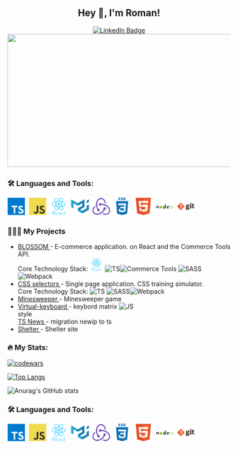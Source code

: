 
<p align="center">
  <h2 align="center">Hey 👋, I'm Roman!</h2>
</p>
<div align="center"> <a href="https://www.linkedin.com/in/roman-kadevich-348145279/">
    <img src="https://img.shields.io/badge/LinkedIn-blue?style=for-the-badge&logo=linkedin&logoColor=white" alt="LinkedIn Badge"/>
  </a>
  </div>
  
  
  <div align="center">
  <img src="https://media.giphy.com/media/L8K62iTDkzGX6/giphy.gif" width="600" height="300"/>
</div>

<div>
  
 ### :hammer_and_wrench: Languages and Tools:
   <img src="https://github.com/devicons/devicon/blob/master/icons/typescript/typescript-original.svg" title="TypeScript" alt="TypeScript" width="40" height="40"/>&nbsp;
 <img src="https://github.com/devicons/devicon/blob/master/icons/javascript/javascript-original.svg" title="JavaScript" alt="JavaScript" width="40" height="40"/>&nbsp;
  <img src="https://github.com/devicons/devicon/blob/master/icons/react/react-original-wordmark.svg" title="React" alt="React" width="40" height="40"/>&nbsp;
  <img src="https://github.com/devicons/devicon/blob/master/icons/materialui/materialui-original.svg" title="Material UI" alt="Material UI" width="40" height="40"/>&nbsp;
  <img src="https://github.com/devicons/devicon/blob/master/icons/redux/redux-original.svg" title="Redux" alt="Redux " width="40" height="40"/>&nbsp;
  <img src="https://github.com/devicons/devicon/blob/master/icons/css3/css3-plain-wordmark.svg"  title="CSS3" alt="CSS" width="40" height="40"/>&nbsp;
  <img src="https://github.com/devicons/devicon/blob/master/icons/html5/html5-original.svg" title="HTML5" alt="HTML" width="40" height="40"/>&nbsp;
  <img src="https://github.com/devicons/devicon/blob/master/icons/nodejs/nodejs-original-wordmark.svg" title="NodeJS" alt="NodeJS" width="40" height="40"/>&nbsp;
  <img src="https://github.com/devicons/devicon/blob/master/icons/git/git-original-wordmark.svg" title="Git" alt="Git" width="40" height="40"/>
</div>

 ### 👨🏻‍💻 My Projects
 <ul>
 <li><a href="" target="_blanc">
   BLOSSOM
</a> - E-commerce application. on React and the Commerce Tools API. <br>Core Technology Stack: <img width="30" height="30" src="https://github.com/devicons/devicon/blob/master/icons/react/react-original-wordmark.svg" alt="React"/> <img width="30" height="30" src="https://github.com/RomanKadevich/RomanKadevich/assets/123977364/2261b66e-a3e4-414f-8de5-a308c0840ef8" alt="TS"/><img width="70" height="40" src="https://commercetools.com/_build/images/logos/commercetools-logo-desktop.svg" alt="Commerce Tools"/> <img width="30" height="30" src="https://github.com/RomanKadevich/RomanKadevich/assets/123977364/5be28446-63d9-4107-aa48-a4828645009f" alt="SASS"/><img width="30" height="30" src="https://github.com/RomanKadevich/RomanKadevich/assets/123977364/498a29bb-d0b7-4d95-95f1-0951924bc4e4" alt="Webpack"/><br></li>
 <li><a href="https://romankadevich.github.io/rsschool-tasks/RSS-CSS-Selectors" target="_blanc">
   CSS selectors 
</a> - Single page application. CSS training simulator. <br>Core Technology Stack: <img width="30" height="30" src="https://github.com/RomanKadevich/RomanKadevich/assets/123977364/2261b66e-a3e4-414f-8de5-a308c0840ef8" alt="TS"/> <img width="30" height="30" src="https://github.com/RomanKadevich/RomanKadevich/assets/123977364/5be28446-63d9-4107-aa48-a4828645009f" alt="SASS"/><img width="30" height="30" src="https://github.com/RomanKadevich/RomanKadevich/assets/123977364/498a29bb-d0b7-4d95-95f1-0951924bc4e4" alt="Webpack"/><br></li>
<li><a href="[https://romankadevich.github.io/rsschool-tasks/RSS-CSS-Selectors](https://romankadevich.github.io/rsschool-tasks/minesweeper)" target="_blanc">
   Minesweeper
</a> - Minesweeper game<br>

<li><a href="https://romankadevich.github.io/virtual-keyboard" target="_blanc">
    Virtual-keyboard
</a> - keybord matrix <img width="30" height="30" src="https://github.com/RomanKadevich/RomanKadevich/assets/123977364/5cb4e4ef-cce6-40e4-873c-846a3be05c8c" alt="JS"/><br> style<br></li>
<a href="https://rolling-scopes-school.github.io/wellder00-JSFE2023Q1/migration-ts/" target="_blanc">
   TS News
</a> - migration newip to ts<br></li>
<li><a href="https://romankadevich.github.io/rsschool-tasks/shelter" target="_blanc">
   Shelter
</a> - Shelter site<br></li>
 </ul>
 


### :fire: My Stats:
[![codewars](https://www.codewars.com/users/romankadevich/badges/micro)](https://www.codewars.com/users/romankadevich) 


[![Top Langs](https://github-readme-stats.vercel.app/api/top-langs/?username=RomanKadevich&layout=compact&theme=dracula)](https://github.com/anuraghazra/github-readme-stats)



![Anurag's GitHub stats](https://github-readme-stats.vercel.app/api?username=RomanKadevich&show_icons=true&theme=dracula)


 ### :hammer_and_wrench: Languages and Tools:
   <img src="https://github.com/devicons/devicon/blob/master/icons/typescript/typescript-original.svg" title="TypeScript" alt="TypeScript" width="40" height="40"/>&nbsp;
 <img src="https://github.com/devicons/devicon/blob/master/icons/javascript/javascript-original.svg" title="JavaScript" alt="JavaScript" width="40" height="40"/>&nbsp;
  <img src="https://github.com/devicons/devicon/blob/master/icons/react/react-original-wordmark.svg" title="React" alt="React" width="40" height="40"/>&nbsp;
  <img src="https://github.com/devicons/devicon/blob/master/icons/materialui/materialui-original.svg" title="Material UI" alt="Material UI" width="40" height="40"/>&nbsp;
  <img src="https://github.com/devicons/devicon/blob/master/icons/redux/redux-original.svg" title="Redux" alt="Redux " width="40" height="40"/>&nbsp;
  <img src="https://github.com/devicons/devicon/blob/master/icons/css3/css3-plain-wordmark.svg"  title="CSS3" alt="CSS" width="40" height="40"/>&nbsp;
  <img src="https://github.com/devicons/devicon/blob/master/icons/html5/html5-original.svg" title="HTML5" alt="HTML" width="40" height="40"/>&nbsp;
  <img src="https://github.com/devicons/devicon/blob/master/icons/nodejs/nodejs-original-wordmark.svg" title="NodeJS" alt="NodeJS" width="40" height="40"/>&nbsp;
  <img src="https://github.com/devicons/devicon/blob/master/icons/git/git-original-wordmark.svg" title="Git" alt="Git" width="40" height="40"/>
</div>




